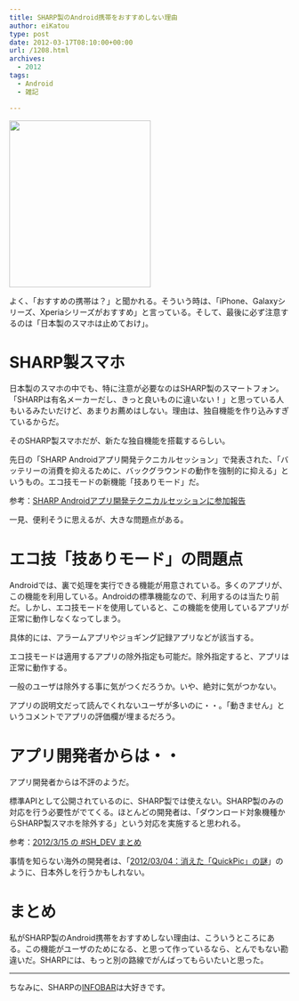 ```yaml
---
title: SHARP製のAndroid携帯をおすすめしない理由
author: eiKatou
type: post
date: 2012-03-17T08:10:00+00:00
url: /1208.html
archives:
  - 2012
tags:
  - Android
  - 雑記

---
```

[<img src="http://eikatou.net/blog/wp-content/uploads/2012/03/android-254x300.png" alt="" title="android" width="254" height="300" class="alignnone size-medium wp-image-1224" srcset="/uploads/2012/03/android-254x300.png 254w, /uploads/2012/03/android.png 339w" sizes="(max-width: 254px) 100vw, 254px" />][1]
  
よく、「おすすめの携帯は？」と聞かれる。そういう時は、「iPhone、Galaxyシリーズ、Xperiaシリーズがおすすめ」と言っている。そして、最後に必ず注意するのは「日本製のスマホは止めておけ」。

<!--more-->

# SHARP製スマホ

日本製のスマホの中でも、特に注意が必要なのはSHARP製のスマートフォン。「SHARPは有名メーカーだし、きっと良いものに違いない！」と思っている人もいるみたいだけど、あまりお薦めはしない。理由は、独自機能を作り込みすぎているからだ。

そのSHARP製スマホだが、新たな独自機能を搭載するらしい。

先日の「SHARP Androidアプリ開発テクニカルセッション」で発表された、「バッテリーの消費を抑えるために、バックグラウンドの動作を強制的に抑える」というもの。エコ技モードの新機能「技ありモード」だ。
  
参考：[SHARP Androidアプリ開発テクニカルセッションに参加報告][2]

一見、便利そうに思えるが、大きな問題点がある。

# エコ技「技ありモード」の問題点

Androidでは、裏で処理を実行できる機能が用意されている。多くのアプリが、この機能を利用している。Androidの標準機能なので、利用するのは当たり前だ。しかし、エコ技モードを使用していると、この機能を使用しているアプリが正常に動作しなくなってしまう。
  
具体的には、アラームアプリやジョギング記録アプリなどが該当する。

エコ技モードは適用するアプリの除外指定も可能だ。除外指定すると、アプリは正常に動作する。

一般のユーザは除外する事に気がつくだろうか。いや、絶対に気がつかない。
  
アプリの説明文だって読んでくれないユーザが多いのに・・。「動きません」というコメントでアプリの評価欄が埋まるだろう。

# アプリ開発者からは・・

アプリ開発者からは不評のようだ。

標準APIとして公開されているのに、SHARP製では使えない。SHARP製のみの対応を行う必要性がでてくる。ほとんどの開発者は、「ダウンロード対象機種からSHARP製スマホを除外する」という対応を実施すると思われる。
  
参考：[2012/3/15 の #SH_DEV まとめ][3]

事情を知らない海外の開発者は、「[2012/03/04：消えた「QuickPic」の謎][4]」のように、日本外しを行うかもしれない。

# まとめ

私がSHARP製のAndroid携帯をおすすめしない理由は、こういうところにある。この機能がユーザのためになる、と思って作っているなら、とんでもない勘違いだ。SHARPには、もっと別の路線でがんばってもらいたいと思った。

* * *

ちなみに、SHARPの[INFOBAR][5]は大好きです。

 [1]: http://eikatou.net/blog/wp-content/uploads/2012/03/android.png
 [2]: http://d.hatena.ne.jp/Tackn1977/20120317/1331963237
 [3]: http://togetter.com/li/273604
 [4]: http://blog.livedoor.jp/an_square/archives/51744221.html
 [5]: http://www.au.kddi.com/infobar/
